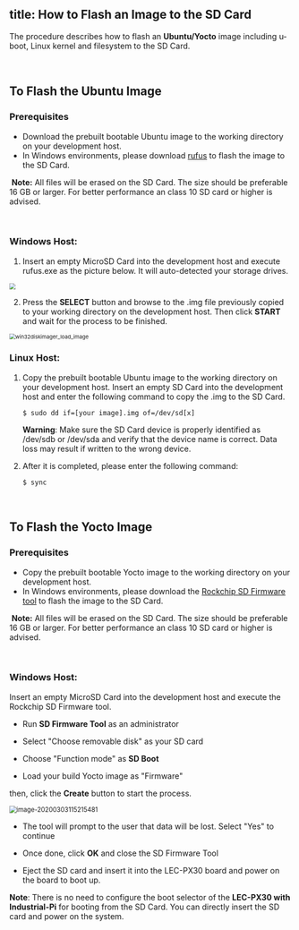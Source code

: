 title: How to Flash an Image to the SD Card
---

The procedure describes how to flash an **Ubuntu/Yocto** image including u-boot, Linux kernel and filesystem to the SD Card.



<br>

## To Flash the Ubuntu Image

### Prerequisites

- Download the prebuilt bootable Ubuntu image to the working directory on your development host.
- In Windows environments, please download [rufus](https://rufus.ie/) to flash the image to the SD Card.

​       **Note:** All files will be erased on the SD Card. The size should be preferable 16 GB or larger. For better performance an class 10 SD card or higher is advised.

<br>

### Windows Host:

1. Insert an empty MicroSD Card into the development host and execute rufus.exe as the picture below. It will auto-detected your storage drives.

<img align="center" src="HowToFlashImage.assets/rufus_1.png" style="zoom: 67%;" />



2. Press the **SELECT** button and browse to the .img file previously copied to your working directory on the development host. Then click **START** and wait for the process to be finished.

<img align="center" src="HowToFlashImage.assets/rufus_2.png" alt="win32diskimager_load_image" style="zoom: 67%;" />




### Linux Host:

1. Copy the prebuilt bootable Ubuntu image to the working directory on your development host. Insert an empty SD Card into the development host and enter the following command to copy the .img to the SD Card.
   
   ```
   $ sudo dd if=[your image].img of=/dev/sd[x]
   ```
   
   **Warning**: Make sure the SD Card device is properly identified as /dev/sdb or /dev/sda  and verify that the device name is correct. Data loss may result if written to the wrong device. 
   
2. After it is completed, please enter the following command:

   ```
   $ sync
   ```



<br>



## To Flash the Yocto Image

### Prerequisites

- Copy the prebuilt bootable Yocto image to the working directory on your development host.
- In Windows environments, please download the [Rockchip SD Firmware tool](https://hq0epm0west0us0storage.blob.core.windows.net/development/LEC-PX30/Tools/SDDiskTool_v1.6.rar) to flash the image to the SD Card.

​       **Note:** All files will be erased on the SD Card. The size should be preferable 16 GB or larger. For better performance an class 10 SD card or higher is advised.


<br>

### Windows Host:

Insert an empty MicroSD Card into the development host and execute the Rockchip SD Firmware tool. 

* Run **SD Firmware Tool**  as an administrator

* Select "Choose removable disk" as your SD card

* Choose "Function mode" as **SD Boot**

* Load your build Yocto image as "Firmware" 

then, click the **Create** button to start the process.

<img src="HowToFlashImage.assets/image-20200303115215481.png" alt="image-20200303115215481" style="zoom:80%;" />

* The tool will prompt to the user that data will be lost. Select "Yes" to continue

* Once done, click **OK** and close the SD Firmware Tool 

* Eject the SD card and insert it into the LEC-PX30 board and power on the board to boot up.


**Note**: There is no need to configure the boot selector of the **LEC-PX30 with Industrial-Pi** for booting from the SD Card. You can directly insert the SD card and power on the system.

